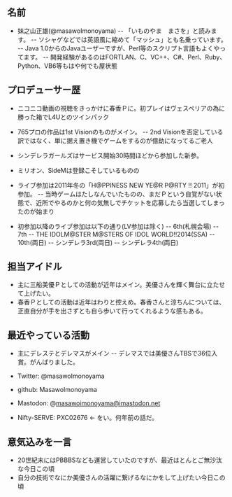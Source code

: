 ## 名前

- 妹之山正雄(@masawoImonoyama)
-- 「いものやま　まさを」と読みます。
-- ソシャゲなどでは英語風に縮めて「マッシュ」とも名乗っています。
-- Java 1.0からのJavaユーザーですが、Perl等のスクリプト言語もよくやってます。
-- 開発経験があるのはFORTLAN、C、VC++、C#、Perl、Ruby、Python、VB6等もはや何でも屋状態

## プロデューサー歴

- ニコニコ動画の視聴をきっかけに春香Ｐに。初プレイはヴェスペリアの為に勝った箱でL4Uとのツインパック
- 765プロの作品は1st Visionのものがメイン。
-- 2nd Visionを否定している訳ではなく、単に据え置き機でゲームをするのが億劫になってるご老人
- シンデレラガールズはサービス開始30時間ほどから参加した新参。
- ミリオン、SideMは登録こそしているものの

- ライブ参加は2011年冬の「H@PPINESS NEW YE@R P@RTY !! 2011」が初参加。
-- 当時ゲームはたしなんでいたものの、まだＰという自覚がない状態で、近所でやるのかと何の気無しでチケットを応募したら当選してしまったのが始まり

- 初参加以降のライブ参加は以下の通り(LV参加は除く)
-- 6th(札幌会場)
-- 7th
-- THE IDOLM@STER M@STERS OF IDOL WORLD!!2014(SSA)
-- 10th(両日)
-- シンデレラ3rd(両日)
-- シンデレラ4th(両日)

## 担当アイドル

- 主に三船美優Ｐとしての活動が近年はメイン。美優さんを輝く舞台に立たせて上げたい。
- 春香Ｐとしての活動は近年はわりと控えめ。春香さんと涼ちんについては、正直自分が手を出さずとも自ら歩いて行ってくれるような感もある。

## 最近やっている活動

- 主にデレステとデレマスがメイン
-- デレマスでは美優さんTBSで36位入賞。がんばりました。

- Twitter:  @masawoImonoyama
- github:   MasawoImonoyama
- Mastodon: @masawoimonoyama@imastodon.net 
- Nifty-SERVE: PXC02676 <- をい。何年前の話だ。

## 意気込みを一言

- 20世紀末にはPBBBSなども運営していたのですが、最近はとんとご無沙汰な今日この頃
- 自分の技術でなにか美優さんの活躍に繋げるなにかをして上げたい今日この頃